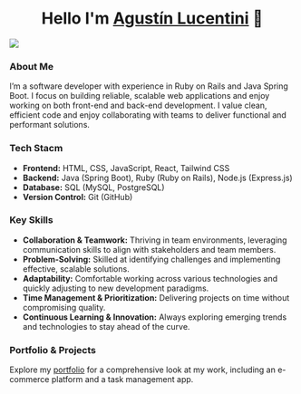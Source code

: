 <div align="center">
<h1 align="center">Hello I'm <a href="https://lucen.is-a.dev/">Agustín Lucentini</a> 👋</h1>
</div>
<img src="https://res.cloudinary.com/dhxusyus2/image/upload/v1730670078/Group_176_1_mlmsju.png">

### About Me
I’m a software developer with experience in Ruby on Rails and Java Spring Boot. I focus on building reliable, scalable web applications and enjoy working on both front-end and back-end development. I value clean, efficient code and enjoy collaborating with teams to deliver functional and performant solutions.
 
### Tech Stacm
- **Frontend:** HTML, CSS, JavaScript, React, Tailwind CSS
- **Backend:** Java (Spring Boot), Ruby (Ruby on Rails), Node.js (Express.js)
- **Database:** SQL (MySQL, PostgreSQL)
- **Version Control:** Git (GitHub)

### Key Skills
- **Collaboration & Teamwork:** Thriving in team environments, leveraging communication skills to align with stakeholders and team members.
- **Problem-Solving:** Skilled at identifying challenges and implementing effective, scalable solutions.
- **Adaptability:** Comfortable working across various technologies and quickly adjusting to new development paradigms.
- **Time Management & Prioritization:** Delivering projects on time without compromising quality.
- **Continuous Learning & Innovation:** Always exploring emerging trends and technologies to stay ahead of the curve.

### Portfolio & Projects
Explore my [portfolio](https://lucen.is-a.dev/) for a comprehensive look at my work, including an e-commerce platform and a task management app.
